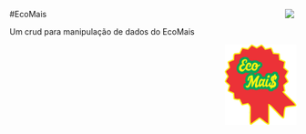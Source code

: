 #EcoMais <a href='https://github.com/marcio1002/CrudEcoMais'><img src='https://simpleicons.org/icons/github.svg?color=#181717&style=flat-square' width=4% align='right'/></a>

Um crud para manipulação de dados  do EcoMais
<div align="right">
    <a href='https://raw.githubusercontent.com/marcio1002/CrudEcoMais/master/icon-ecomais/ecomais.ico?token=AMDTLI32U63DRX3MYXR6W2C6RIEDC'>
        <img width="25%" src="./icon-ecomais/ecomais.png"/>
    </a>
</div>
